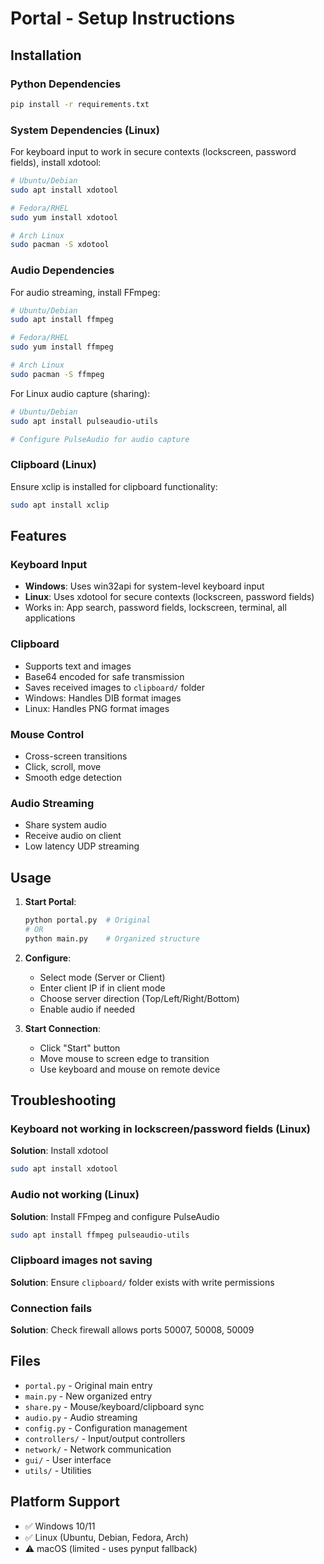 # Portal - Setup Instructions

## Installation

### Python Dependencies
```bash
pip install -r requirements.txt
```

### System Dependencies (Linux)

For keyboard input to work in secure contexts (lockscreen, password fields), install xdotool:

```bash
# Ubuntu/Debian
sudo apt install xdotool

# Fedora/RHEL
sudo yum install xdotool

# Arch Linux
sudo pacman -S xdotool
```

### Audio Dependencies

For audio streaming, install FFmpeg:

```bash
# Ubuntu/Debian
sudo apt install ffmpeg

# Fedora/RHEL
sudo yum install ffmpeg

# Arch Linux
sudo pacman -S ffmpeg
```

For Linux audio capture (sharing):
```bash
# Ubuntu/Debian
sudo apt install pulseaudio-utils

# Configure PulseAudio for audio capture
```

### Clipboard (Linux)

Ensure xclip is installed for clipboard functionality:

```bash
sudo apt install xclip
```

## Features

### Keyboard Input
- **Windows**: Uses win32api for system-level keyboard input
- **Linux**: Uses xdotool for secure contexts (lockscreen, password fields)
- Works in: App search, password fields, lockscreen, terminal, all applications

### Clipboard
- Supports text and images
- Base64 encoded for safe transmission
- Saves received images to `clipboard/` folder
- Windows: Handles DIB format images
- Linux: Handles PNG format images

### Mouse Control
- Cross-screen transitions
- Click, scroll, move
- Smooth edge detection

### Audio Streaming
- Share system audio
- Receive audio on client
- Low latency UDP streaming

## Usage

1. **Start Portal**:
   ```bash
   python portal.py  # Original
   # OR
   python main.py    # Organized structure
   ```

2. **Configure**:
   - Select mode (Server or Client)
   - Enter client IP if in client mode
   - Choose server direction (Top/Left/Right/Bottom)
   - Enable audio if needed

3. **Start Connection**:
   - Click "Start" button
   - Move mouse to screen edge to transition
   - Use keyboard and mouse on remote device

## Troubleshooting

### Keyboard not working in lockscreen/password fields (Linux)
**Solution**: Install xdotool
```bash
sudo apt install xdotool
```

### Audio not working (Linux)
**Solution**: Install FFmpeg and configure PulseAudio
```bash
sudo apt install ffmpeg pulseaudio-utils
```

### Clipboard images not saving
**Solution**: Ensure `clipboard/` folder exists with write permissions

### Connection fails
**Solution**: Check firewall allows ports 50007, 50008, 50009

## Files

- `portal.py` - Original main entry
- `main.py` - New organized entry
- `share.py` - Mouse/keyboard/clipboard sync
- `audio.py` - Audio streaming
- `config.py` - Configuration management
- `controllers/` - Input/output controllers
- `network/` - Network communication
- `gui/` - User interface
- `utils/` - Utilities

## Platform Support

- ✅ Windows 10/11
- ✅ Linux (Ubuntu, Debian, Fedora, Arch)
- ⚠️ macOS (limited - uses pynput fallback)

